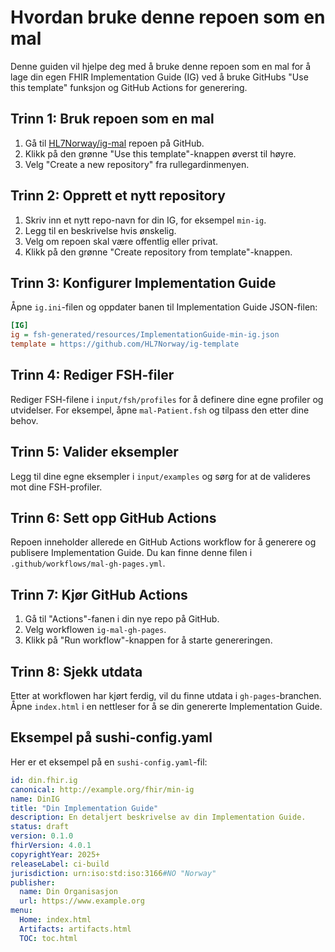 # Hvordan bruke denne repoen som en mal

Denne guiden vil hjelpe deg med å bruke denne repoen som en mal for å lage din egen FHIR Implementation Guide (IG) ved å bruke GitHubs "Use this template" funksjon og GitHub Actions for generering.

## Trinn 1: Bruk repoen som en mal

1. Gå til [HL7Norway/ig-mal](https://github.com/HL7Norway/ig-mal) repoen på GitHub.
2. Klikk på den grønne "Use this template"-knappen øverst til høyre.
3. Velg "Create a new repository" fra rullegardinmenyen.

## Trinn 2: Opprett et nytt repository

1. Skriv inn et nytt repo-navn for din IG, for eksempel `min-ig`.
2. Legg til en beskrivelse hvis ønskelig.
3. Velg om repoen skal være offentlig eller privat.
4. Klikk på den grønne "Create repository from template"-knappen.

## Trinn 3: Konfigurer Implementation Guide

Åpne `ig.ini`-filen og oppdater banen til Implementation Guide JSON-filen:
```ini
[IG]
ig = fsh-generated/resources/ImplementationGuide-min-ig.json
template = https://github.com/HL7Norway/ig-template
```

## Trinn 4: Rediger FSH-filer

Rediger FSH-filene i `input/fsh/profiles` for å definere dine egne profiler og utvidelser. For eksempel, åpne `mal-Patient.fsh` og tilpass den etter dine behov.

## Trinn 5: Valider eksempler

Legg til dine egne eksempler i `input/examples` og sørg for at de valideres mot dine FSH-profiler.

## Trinn 6: Sett opp GitHub Actions

Repoen inneholder allerede en GitHub Actions workflow for å generere og publisere Implementation Guide. Du kan finne denne filen i `.github/workflows/mal-gh-pages.yml`. 

## Trinn 7: Kjør GitHub Actions

1. Gå til "Actions"-fanen i din nye repo på GitHub.
2. Velg workflowen `ig-mal-gh-pages`.
3. Klikk på "Run workflow"-knappen for å starte genereringen.

## Trinn 8: Sjekk utdata

Etter at workflowen har kjørt ferdig, vil du finne utdata i `gh-pages`-branchen. Åpne `index.html` i en nettleser for å se din genererte Implementation Guide.

## Eksempel på sushi-config.yaml

Her er et eksempel på en `sushi-config.yaml`-fil:
```yaml
id: din.fhir.ig
canonical: http://example.org/fhir/min-ig
name: DinIG
title: "Din Implementation Guide"
description: En detaljert beskrivelse av din Implementation Guide.
status: draft
version: 0.1.0
fhirVersion: 4.0.1
copyrightYear: 2025+
releaseLabel: ci-build
jurisdiction: urn:iso:std:iso:3166#NO "Norway"
publisher:
  name: Din Organisasjon
  url: https://www.example.org
menu:
  Home: index.html
  Artifacts: artifacts.html
  TOC: toc.html
```

